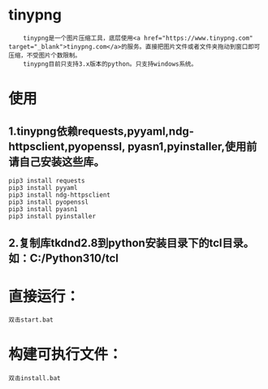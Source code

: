 # tinypng
        tinypng是一个图片压缩工具，底层使用<a href="https://www.tinypng.com" target="_blank">tinypng.com</a>的服务。直接把图片文件或者文件夹拖动到窗口即可压缩，不受图片个数限制。
        tinypng目前只支持3.x版本的python。只支持windows系统。

# 使用
## 1.tinypng依赖requests,pyyaml,ndg-httpsclient,pyopenssl,      pyasn1,pyinstaller,使用前请自己安装这些库。

    pip3 install requests
    pip3 install pyyaml
    pip3 install ndg-httpsclient
    pip3 install pyopenssl
    pip3 install pyasn1
    pip3 install pyinstaller

## 2.复制库tkdnd2.8到python安装目录下的tcl目录。如：C:/Python310/tcl

# 直接运行：
    双击start.bat

# 构建可执行文件：
    双击install.bat
